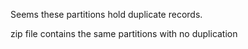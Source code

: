 Seems these partitions hold duplicate records.

zip file contains the same partitions with no duplication
